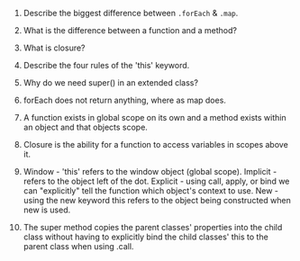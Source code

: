 1. Describe the biggest difference between `.forEach` & `.map`.
2. What is the difference between a function and a method?
3. What is closure?
4. Describe the four rules of the 'this' keyword.
5. Why do we need super() in an extended class?

1. forEach does not return anything, where as map does. 
2. A function exists in global scope on its own and a method exists within an object and that objects scope.
3. Closure is the ability for a function to access variables in scopes above it.
4. Window - 'this' refers to the window object (global scope). Implicit - refers to the object left of the dot. Explicit - using call, apply, or bind we can "explicitly" tell the function which object's context to use. New - using the new keyword this refers to the object being constructed when new is used.
5. The super method copies the parent classes' properties into the child class without having to explicitly bind the child classes' this to the parent class when using .call.